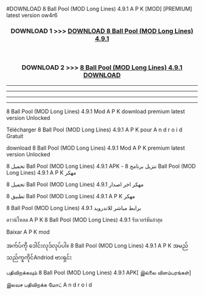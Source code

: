 #DOWNLOAD 8 Ball Pool (MOD Long Lines) 4.9.1 A P K [MOD] [PREMIUM] latest version ow4r6



<div align="center">

<h3>DOWNLOAD 1 >>> <a href="https://teeasianyam.web.app?sq=8 Ball Pool (MOD Long Lines) 4.9.1">DOWNLOAD 8 Ball Pool (MOD Long Lines) 4.9.1 </a></h3><br>

<h3>DOWNLOAD 2 >>> <a href="https://teeasianyam.web.app?sq=8 Ball Pool (MOD Long Lines) 4.9.1 ">8 Ball Pool (MOD Long Lines) 4.9.1  DOWNLOAD </a></h3>

</div>


----------------------------------------------------------

----------------------------------------------------------

----------------------------------------------------------

----------------------------------------------------------


8 Ball Pool (MOD Long Lines) 4.9.1  Mod A P K download premium latest version Unlocked

Télécharger 8 Ball Pool (MOD Long Lines) 4.9.1  A P K pour A n d r o i d Gratuit

download 8 Ball Pool (MOD Long Lines) 4.9.1  Mod A P K premium latest version Unlocked

تحميل 8 Ball Pool (MOD Long Lines) 4.9.1  APK - تنزيل برنامج 8 Ball Pool (MOD Long Lines) 4.9.1  A P K مهكر

تحميل 8 Ball Pool (MOD Long Lines) 4.9.1  مهكر اخر اصدار

تطبيق 8 Ball Pool (MOD Long Lines) 4.9.1  A P K مهكر

8 Ball Pool (MOD Long Lines) 4.9.1  برابط مباشر للاندرويد

ดาวน์โหลด A P K 8 Ball Pool (MOD Long Lines) 4.9.1  รับเวอร์ชันล่าสุด

Baixar A P K mod

အက်ပ်ကို ဒေါင်းလုဒ်လုပ်ပါ။ 8 Ball Pool (MOD Long Lines) 4.9.1  A P K အမည်သည်ကူကိုင်Andriod ဗားရှင်း

பதிவிறக்கவும் 8 Ball Pool (MOD Long Lines) 4.9.1  APK[ இல்லை விளம்பரங்கள்] 
 
இலவச பதிவிறக்க மோட் A n d r o i d



